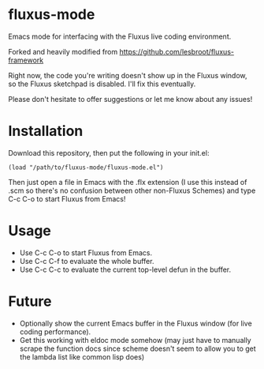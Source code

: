 # fluxus-mode
Emacs mode for interfacing with the Fluxus live coding environment.

Forked and heavily modified from https://github.com/lesbroot/fluxus-framework

Right now, the code you're writing doesn't show up in the Fluxus window, so the Fluxus sketchpad is disabled. I'll fix this eventually.

Please don't hesitate to offer suggestions or let me know about any issues!

Installation
============

Download this repository, then put the following in your init.el:

```
(load "/path/to/fluxus-mode/fluxus-mode.el")
```

Then just open a file in Emacs with the .flx extension (I use this instead of .scm so there's no confusion between other non-Fluxus Schemes) and type C-c C-o to start Fluxus from Emacs!

Usage
=====

- Use C-c C-o to start Fluxus from Emacs.
- Use C-c C-f to evaluate the whole buffer.
- Use C-c C-c to evaluate the current top-level defun in the buffer.

Future
======

- Optionally show the current Emacs buffer in the Fluxus window (for live coding performance).
- Get this working with eldoc mode somehow (may just have to manually scrape the function docs since scheme doesn't seem to allow you to get the lambda list like common lisp does)

